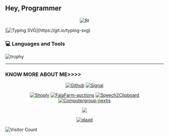 ## Hey, Programmer

<p align="center"><img src="https://user-images.githubusercontent.com/49580304/110318584-81067880-7fc2-11eb-8391-152d308e7f2b.gif" alt="Bt">

  [![Typing SVG](https://readme-typing-svg.herokuapp.com?color=%23F70B10&size=20&lines=Hey!+I'm+a+junior+dev;Who's+studying+cybersecurity;And+doin'+CTFs;)](https://git.io/typing-svg)

### 💻 Languages and Tools

![trophy](https://skillicons.dev/icons?i=dotnet,raspberrypi,linux,arch,debian,java,idea,vue,arduino,mysql,rust,vscode,py,stackoverflow,git,javascript,pytorch,tensorflow,github,postman,postgresql,mongodb,bash,react,nextjs,nodejs,docker,kubernetes,expressjs,php&perline=18)
<hr>  

### KNOW MORE ABOUT ME>>>>
<p align="center"><a href="https://github.com/qlaxd><img title="Hey this is my stats" src="https://github-readme-stats.vercel.app/api?username=qlaxd&show_icons=true&include_all_commits=true&theme=chartreuse-dark&cache_seconds=3200"></a>
</p>

<p align="center">
<a href="https://github.com/qlaxd"><img title="Github" src="https://img.shields.io/badge/My github profile-brightgreen?style=for-the-badge&logo=github"></a>
<a href="https://signal.me/#eu/8bsIkzw-9LvyiNEp_E8ZzBmflRhggoZlEc806nbFwrPoLRQFbqBFepEdVQKXPTIA"><img title="Signal" src="https://img.shields.io/badge/Signal-blue?style=for-the-badge&logo=Signal"></a>
</p>

<p align="center">
<a href="https://github.com/qlaxd/Shoply"><img title="Shoply" src="https://github-readme-stats.vercel.app/api/pin/?username=qlaxd&repo=Shoply&theme=radical"></a>
<a href="https://github.com/qlaxd/fala"><img title="FalaFarm-auctions" src="https://github-readme-stats.vercel.app/api/pin/?username=qlaxd&repo=fala&theme=highcontrast"></a>
<a href="https://github.com/qlaxd/speech2clipboard"><img title="Speech2Clipboard" src="https://github-readme-stats.vercel.app/api/pin/?username=qlaxd&repo=speech2clipboard&theme=radical"></a>
<a href="https://github.com/qla0000/computergroup"><img title="Computergroup-nextjs" src="https://github-readme-stats.vercel.app/api/pin/?username=qla0000&repo=computergroup&theme=highcontrast"></a>
</p>

<p align="center">
<picture>
  <source
    srcset="https://github-readme-stats.vercel.app/api?username=qlaxd&show_icons=true&theme=dark"
    media="(prefers-color-scheme: dark)"
  />
  <source
    srcset="https://github-readme-stats.vercel.app/api?username=levdev0&show_icons=true"
    media="(prefers-color-scheme: light), (prefers-color-scheme: no-preference)"
  />
  <img src="https://github-readme-stats.vercel.app/api?username=qla0000&show_icons=true" />
</picture>
</p>

<p align="center">
<a href="https://github.com/qlaxd"><img title="qlaxd" src="https://github-readme-stats.vercel.app/api/top-langs/?username=qlaxd&layout=compact"></a>
</p>
  
![Visitor Count](https://profile-counter.glitch.me/qlaxd/count.svg)
